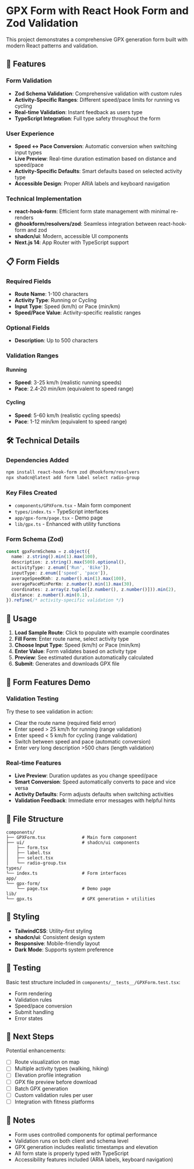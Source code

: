 # GPX Form with React Hook Form and Zod Validation

This project demonstrates a comprehensive GPX generation form built with modern React patterns and validation.

## 🚀 Features

### Form Validation
- **Zod Schema Validation**: Comprehensive validation with custom rules
- **Activity-Specific Ranges**: Different speed/pace limits for running vs cycling
- **Real-time Validation**: Instant feedback as users type
- **TypeScript Integration**: Full type safety throughout the form

### User Experience
- **Speed ↔ Pace Conversion**: Automatic conversion when switching input types
- **Live Preview**: Real-time duration estimation based on distance and speed/pace
- **Activity-Specific Defaults**: Smart defaults based on selected activity type
- **Accessible Design**: Proper ARIA labels and keyboard navigation

### Technical Implementation
- **react-hook-form**: Efficient form state management with minimal re-renders
- **@hookform/resolvers/zod**: Seamless integration between react-hook-form and zod
- **shadcn/ui**: Modern, accessible UI components
- **Next.js 14**: App Router with TypeScript support

## 📋 Form Fields

### Required Fields
- **Route Name**: 1-100 characters
- **Activity Type**: Running or Cycling
- **Input Type**: Speed (km/h) or Pace (min/km)
- **Speed/Pace Value**: Activity-specific realistic ranges

### Optional Fields
- **Description**: Up to 500 characters

### Validation Ranges

#### Running
- **Speed**: 3-25 km/h (realistic running speeds)
- **Pace**: 2.4-20 min/km (equivalent to speed range)

#### Cycling
- **Speed**: 5-60 km/h (realistic cycling speeds)
- **Pace**: 1-12 min/km (equivalent to speed range)

## 🛠 Technical Details

### Dependencies Added
```bash
npm install react-hook-form zod @hookform/resolvers
npx shadcn@latest add form label select radio-group
```

### Key Files Created
- `components/GPXForm.tsx` - Main form component
- `types/index.ts` - TypeScript interfaces
- `app/gpx-form/page.tsx` - Demo page
- `lib/gpx.ts` - Enhanced with utility functions

### Form Schema (Zod)
```typescript
const gpxFormSchema = z.object({
  name: z.string().min(1).max(100),
  description: z.string().max(500).optional(),
  activityType: z.enum(['Run', 'Bike']),
  inputType: z.enum(['speed', 'pace']),
  averageSpeedKmh: z.number().min(1).max(100),
  averagePaceMinPerKm: z.number().min(1).max(30),
  coordinates: z.array(z.tuple([z.number(), z.number()])).min(2),
  distance: z.number().min(0.1),
}).refine(/* activity-specific validation */)
```

## 🎯 Usage

1. **Load Sample Route**: Click to populate with example coordinates
2. **Fill Form**: Enter route name, select activity type
3. **Choose Input Type**: Speed (km/h) or Pace (min/km)
4. **Enter Value**: Form validates based on activity type
5. **Preview**: See estimated duration automatically calculated
6. **Submit**: Generates and downloads GPX file

## 🔧 Form Features Demo

### Validation Testing
Try these to see validation in action:
- Clear the route name (required field error)
- Enter speed > 25 km/h for running (range validation)
- Enter speed < 5 km/h for cycling (range validation)
- Switch between speed and pace (automatic conversion)
- Enter very long description >500 chars (length validation)

### Real-time Features
- **Live Preview**: Duration updates as you change speed/pace
- **Smart Conversion**: Speed automatically converts to pace and vice versa
- **Activity Defaults**: Form adjusts defaults when switching activities
- **Validation Feedback**: Immediate error messages with helpful hints

## 📁 File Structure

```
components/
├── GPXForm.tsx              # Main form component
├── ui/                      # shadcn/ui components
│   ├── form.tsx
│   ├── label.tsx
│   ├── select.tsx
│   └── radio-group.tsx
types/
└── index.ts                 # Form interfaces
app/
└── gpx-form/
    └── page.tsx             # Demo page
lib/
└── gpx.ts                   # GPX generation + utilities
```

## 🎨 Styling

- **TailwindCSS**: Utility-first styling
- **shadcn/ui**: Consistent design system
- **Responsive**: Mobile-friendly layout
- **Dark Mode**: Supports system preference

## 🧪 Testing

Basic test structure included in `components/__tests__/GPXForm.test.tsx`:
- Form rendering
- Validation rules
- Speed/pace conversion
- Submit handling
- Error states

## 🚀 Next Steps

Potential enhancements:
- [ ] Route visualization on map
- [ ] Multiple activity types (walking, hiking)
- [ ] Elevation profile integration
- [ ] GPX file preview before download
- [ ] Batch GPX generation
- [ ] Custom validation rules per user
- [ ] Integration with fitness platforms

## 📝 Notes

- Form uses controlled components for optimal performance
- Validation runs on both client and schema level
- GPX generation includes realistic timestamps and elevation
- All form state is properly typed with TypeScript
- Accessibility features included (ARIA labels, keyboard navigation)
